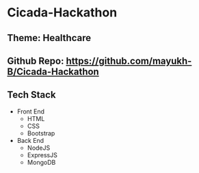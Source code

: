 # Cicada-Hackathon

## Theme: Healthcare

## Github Repo: https://github.com/mayukh-B/Cicada-Hackathon

## Tech Stack

- Front End
  - HTML
  - CSS
  - Bootstrap
- Back End
  - NodeJS
  - ExpressJS
  - MongoDB
